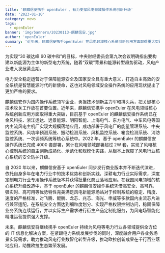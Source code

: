 ```yaml
---
title: '麒麟信安携手 openEuler ，有力支撑风电领域操作系统创新升级'
date: '2023-01-10'
category: news
tags:
  - openEuler
banner: 'img/banners/20230113-麒麟信安.jpg'
author: 'openEuler'
summary: '近年来，麒麟信安携手openEuler 在风电领域核心系统创新应用方面取得重大突破'
---
```



为实现“30 碳达峰 60
碳中和”的目标，中央财经委员会第九次会议明确指出要构建以新能源为主体的新型电力系统，随着“双碳”背景和能源转型趋势驱动，风电产业进入发展黄金期。

电力安全稳定运营对于保障能源安全及国家安全具有重大意义，打造自主高效的安全系统是智慧能源时代的新使命，这也对风电领域安全操作系统的应用现状提出了更加严格的要求。

麒麟信安作为国内操作系统领军企业，勇担技术创新主力军和排头兵，把关键核心技术攻关工作放在首要位置。近年来，麒麟信安携手
openEuler 在风电领域核心系统创新应用方面取得重大突破，目前基于 openEuler
的麒麟信安操作系统已在金风科技、浙江运达、远景能源、明阳智能、上海电气、东方电气、中车风电等国内主流风电主机厂实现大规模落地应用，成功部署于风电厂的能量管理系统、中央监控系统、风功率预测系统、振动检测系统、风机监控系统、箱变检测系统、消防监控系统、一次调频系统等核心系统中。2022
年，基于 openEuler 的麒麟信安操作系统已完成 4000
套部署，累计在风电领域部署超过 2W
套，实现了风电核心控制系统的自主创新成熟化、示范化和规模化实践，从根本上保障了风电行业核心系统的安全防护升级。

自 2020 年以来，麒麟信安基于 openEuler
同步发行商业版本并不断迭代演进，依托自身多年在电力行业中的技术优势和创新实践，深耕电力行业实际需求，深度定制电力行业专用操作系统版本并获得批量化商业落地应用。在我国风电领域的核心系统升级改造中，基于
openEuler
的麒麟信安操作系统凭借高安全、高可靠、强实时、高可用等优势特性完美满足风电新能源场站对于控制系统的稳定、精度、速度的严格标准，对飞腾、鲲鹏、龙芯、兆芯、海光、申威等多款国内主流芯片进行兼容适配，在系统安全方面达到细粒度划分、实现严格权限控制访问，稳固保障业务系统连续运行，并以实际生产需求进行衍生产品定制化服务，为风电场智能化精准运营提供强大支撑。

未来，麒麟信安将继续携手 openEuler
持续为风电等电力行业各领域提供全方位的 IT
信息化解决方案，在紧跟电力系统发展步伐的同时，深度融合用户各业务场景实际需求，助力推动风电行业数智化转型升级，推动欧拉创新成果在千行百业落地应用，助推欧拉生态繁荣发展。

